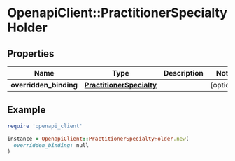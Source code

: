 # OpenapiClient::PractitionerSpecialtyHolder

## Properties

| Name | Type | Description | Notes |
| ---- | ---- | ----------- | ----- |
| **overridden_binding** | [**PractitionerSpecialty**](PractitionerSpecialty.md) |  | [optional] |

## Example

```ruby
require 'openapi_client'

instance = OpenapiClient::PractitionerSpecialtyHolder.new(
  overridden_binding: null
)
```

